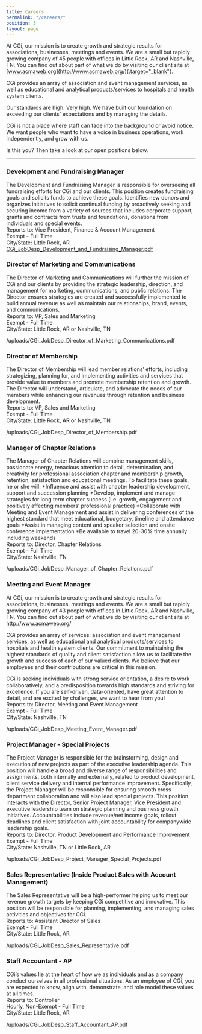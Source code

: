 ```yaml
---
title: Careers
permalink: "/careers/"
position: 3
layout: page
---
```


At CGi, our mission is to create growth and strategic results for associations, businesses, meetings and events.  We are a small but rapidly growing company of 45 people with offices in Little Rock, AR and Nashville, TN.  You can find out about part of what we do by visiting our client site at [www.acmaweb.org](http://www.acmaweb.org/){:target="_blank"}.
 
CGi provides an array of association and event management services, as well as educational and analytical products/services to hospitals and health system clients. 

Our standards are high. Very high. We have built our foundation on exceeding our clients' expectations and by managing the details. 

CGi is not a place where staff can fade into the background or avoid notice. We want people who want to have a voice in business operations, work independently, and grow with us. 

Is this you? Then take a look at our open positions below.

<hr>



### Development and Fundraising Manager
The Development and Fundraising Manager is responsible for overseeing all fundraising efforts for CGi
and our clients. This position creates fundraising goals and solicits funds to achieve these goals.
Identifies new donors and organizes initiatives to solicit continual funding by proactively seeking and securing income from a variety of sources that includes corporate support, grants and contracts from trusts and foundations, donations from individuals and special events.<br />
Reports to: Vice President, Finance & Account Management<br />
Exempt - Full Time<br />
City/State: Little Rock, AR<br />
[CGi_JobDesp_Development_and_Fundraising_Manager.pdf](/uploads/CGi_JobDesp_Development_and_Fundraising_Manager.pdf)



### Director of Marketing and Communications
The Director of Marketing and Communications will further the mission of CGi and our clients by providing the strategic leadership, direction, and management for marketing, communications, and public relations. The Director ensures strategies are created and successfully implemented to build annual revenue as well as maintain our relationships, brand, events, and communications.<br />
Reports to: VP, Sales and Marketing<br />
Exempt - Full Time<br />
City/State: Little Rock, AR or Nashville, TN<br />

/uploads/CGi_JobDesp_Director_of_Marketing_Communications.pdf


### Director of Membership
The Director of Membership will lead member relations’ efforts, including
strategizing, planning for, and implementing activities and services that provide
value to members and promote membership retention and growth. The Director
will understand, articulate, and advocate the needs of our members while
enhancing our revenues through retention and business development.<br />
Reports to: VP, Sales and Marketing<br />
Exempt - Full Time<br />
City/State: Little Rock, AR or Nashville, TN<br />

/uploads/CGi_JobDesp_Director_of_Membership.pdf


### Manager of Chapter Relations
The Manager of Chapter Relations will combine management skills, passionate energy, tenacious attention to detail, determination, and creativity for professional association chapter and membership growth, retention, satisfaction and educational meetings. To facilitate these goals, he or she will:
*Influence and assist with chapter leadership development, support and succession planning
*Develop, implement and manage strategies for long term chapter success (i.e. growth, engagement and positively affecting members’ professional practice)
*Collaborate with Meeting and Event Management and assist in delivering conferences of the highest standard that meet educational, budgetary, timeline and attendance goals
*Assist in managing content and speaker selection and onsite conference implementation
*Be available to travel 20-30% time annually including weekends<br />
Reports to: Director, Chapter Relations<br />
Exempt - Full Time<br />
City/State: Nashville, TN<br />

/uploads/CGi_JobDesp_Manager_of_Chapter_Relations.pdf


### Meeting and Event Manager
At CGi, our mission is to create growth and strategic results for associations, businesses, meetings and events. We are a small but rapidly growing company of 43 people with offices in Little Rock, AR and Nashville, TN. You can find out about part of what we do by visiting our client site at http://www.acmaweb.org/

CGi provides an array of services: association and event management services, as well as educational and analytical products/services to hospitals and health system clients. Our commitment to maintaining the highest standards of quality and client satisfaction allow us to facilitate the growth and success of each of our valued clients. We believe that our employees and their contributions are critical in this mission.

CGi is seeking individuals with strong service orientation, a desire to work collaboratively, and a predisposition towards high standards and striving for excellence. If you are self-driven, data-oriented, have great attention to detail, and are excited by challenges, we want to hear from you!<br />
Reports to: Director, Meeting and Event Management<br />
Exempt - Full Time<br />
City/State: Nashville, TN<br />

/uploads/CGi_JobDesp_Meeting_Event_Manager.pdf


### Project Manager - Special Projects
The Project Manager is responsible for the brainstorming, design and execution of new projects as part of the executive leadership agenda. This position will handle a broad and diverse range of responsibilities and assignments, both internally and externally, related to product development, client service delivery and internal performance improvement. Specifically, the Project Manager will be responsible for ensuring smooth cross-department collaboration and will also lead special projects. This position interacts with the Director, Senior Project Manager, Vice President and executive leadership team on strategic planning and business growth initiatives. Accountabilities include revenue/net income goals, rollout deadlines and client satisfaction with joint accountability for companywide leadership goals.<br />
Reports to: Director, Product Development and Performance Improvement<br />
Exempt - Full Time<br />
City/State: Nashville, TN or Little Rock, AR<br />

/uploads/CGi_JobDesp_Project_Manager_Special_Projects.pdf



### Sales Representative (Inside Product Sales with Account Management)
The Sales Representative will be a high-performer helping us to meet our revenue growth
targets by keeping CGi competitive and innovative. This position will be responsible for
planning, implementing, and managing sales activities and objectives for CGi.<br />
Reports to: Assistant Director of Sales<br />
Exempt - Full Time<br />
City/State: Little Rock, AR<br />


/uploads/CGi_JobDesp_Sales_Representative.pdf


### Staff Accountant - AP
CGi’s values lie at the heart of how we as individuals and as a company conduct ourselves in all professional situations. As an employee of CGi, you are expected to know, align with, demonstrate, and role model these values at all times.<br />
Reports to: Controller<br />
Hourly, Non-Exempt - Full Time<br />
City/State: Little Rock, AR<br />

/uploads/CGi_JobDesp_Staff_Accountant_AP.pdf